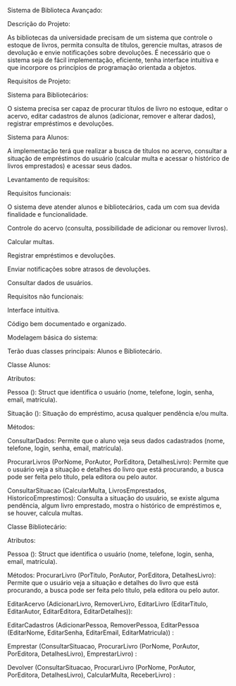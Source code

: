 Sistema de Biblioteca Avançado: 

Descrição do Projeto:  

As bibliotecas da universidade precisam de um sistema que controle o estoque de livros, permita consulta de títulos, gerencie multas, atrasos de devolução e envie notificações sobre devoluções. É necessário que o sistema seja de fácil implementação, eficiente, tenha interface intuitiva e que incorpore os princípios de programação orientada a objetos. 

Requisitos de Projeto: 

Sistema para Bibliotecários: 

O sistema precisa ser capaz de procurar títulos de livro no estoque, editar o acervo, editar cadastros de alunos (adicionar, remover e alterar dados), registrar empréstimos e devoluções. 

Sistema para Alunos: 

A implementação terá que realizar a busca de títulos no acervo, consultar a situação de empréstimos do usuário (calcular multa e acessar o histórico de livros emprestados) e acessar seus dados. 

Levantamento de requisitos: 

Requisitos funcionais: 

O sistema deve atender alunos e bibliotecários, cada um com sua devida finalidade e funcionalidade. 

Controle do acervo (consulta, possibilidade de adicionar ou remover livros). 

Calcular multas. 

Registrar empréstimos e devoluções. 

Enviar notificações sobre atrasos de devoluções. 

Consultar dados de usuários. 

Requisitos não funcionais: 

Interface intuitiva. 

Código bem documentado e organizado. 

Modelagem básica do sistema: 

Terão duas classes principais: Alunos e Bibliotecário. 

Classe Alunos: 

Atributos: 

Pessoa (): Struct que identifica o usuário (nome, telefone, login, senha, email, matrícula).

Situação (): Situação do empréstimo, acusa qualquer pendência e/ou multa. 

Métodos: 

ConsultarDados: Permite que o aluno veja seus dados cadastrados (nome, telefone, login, senha, email, matrícula).

ProcurarLivros (PorNome, PorAutor, PorEditora, DetalhesLivro): Permite que o usuário veja a situação e detalhes do livro que está procurando, a busca pode ser feita pelo título, pela editora ou pelo autor.

ConsultarSituacao (CalcularMulta, LivrosEmprestados, HistoricoEmprestimos): Consulta a situação do usuário, se existe alguma pendência, algum livro emprestado, mostra o histórico de empréstimos e, se houver, calcula multas.

 

Classe Bibliotecário: 

Atributos: 

Pessoa (): Struct que identifica o usuário (nome, telefone, login, senha, email, matrícula).

Métodos: 
ProcurarLivro (PorTitulo, PorAutor, PorEditora, DetalhesLivro): Permite que o usuário veja a situação e detalhes do livro que está procurando, a busca pode ser feita pelo título, pela editora ou pelo autor.

EditarAcervo (AdicionarLivro, RemoverLivro, EditarLivro (EditarTitulo, EditarAutor, EditarEditora, EditarDetalhes)): 

EditarCadastros (AdicionarPessoa, RemoverPessoa, EditarPessoa (EditarNome, EditarSenha, EditarEmail, EditarMatricula)) :

Emprestar (ConsultarSituacao, ProcurarLivro (PorNome, PorAutor, PorEditora, DetalhesLivro), EmprestarLivro) :

Devolver (ConsultarSituacao, ProcurarLivro (PorNome, PorAutor, PorEditora, DetalhesLivro), CalcularMulta, ReceberLivro) :
